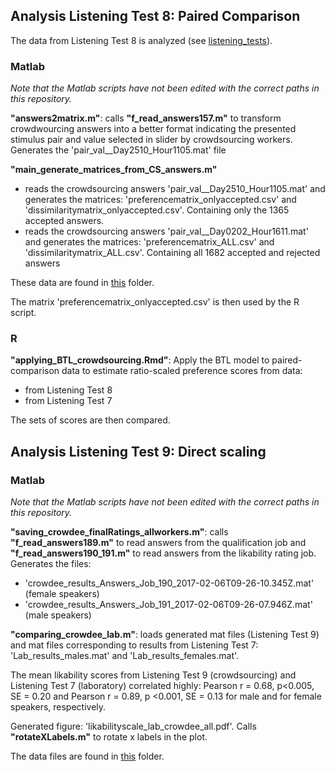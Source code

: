 ## Analysis Listening Test 8: Paired Comparison

The data from Listening Test 8 is analyzed (see [listening_tests](https://github.com/laufergall/Subjective_Speaker_Characteristics/tree/master/doc/listening_tests)).



### Matlab

*Note that the Matlab scripts have not been edited with the correct paths in this repository.*

**"answers2matrix.m"**: calls **"f_read_answers157.m"** to transform crowdwourcing answers into a better format indicating the presented stimulus pair and value selected in slider by crowdsourcing workers. Generates the 'pair_val__Day2510_Hour1105.mat' file

**"main_generate_matrices_from_CS_answers.m"** 

* reads the crowdsourcing answers 'pair_val__Day2510_Hour1105.mat' and generates the matrices: 'preferencematrix_onlyaccepted.csv' and 'dissimilaritymatrix_onlyaccepted.csv'. Containing only the 1365 accepted answers.
* reads the crowdsourcing answers 'pair_val__Day0202_Hour1611.mat' and generates the matrices: 'preferencematrix_ALL.csv' and 'dissimilaritymatrix_ALL.csv'. Containing all 1682 accepted and rejected answers

These data are found in [this](https://github.com/laufergall/Subjective_Speaker_Characteristics/tree/master/data/subjective_ratings/data_listeningtest8) folder.

The matrix 'preferencematrix_onlyaccepted.csv' is then used by the R script.



### R

**"applying_BTL_crowdsourcing.Rmd"**: Apply the BTL model to paired-comparison data to estimate ratio-scaled preference scores from data:

* from Listening Test 8
* from Listening Test 7

The sets of scores are then compared.



## Analysis Listening Test 9: Direct scaling

### Matlab

*Note that the Matlab scripts have not been edited with the correct paths in this repository.*

**"saving_crowdee_finalRatings_allworkers.m"**: calls **"f_read_answers189.m"** to read answers from the qualification job and **"f_read_answers190_191.m"** to read answers from the likability rating job. Generates the files:

* 'crowdee_results_Answers_Job_190_2017-02-06T09-26-10.345Z.mat' (female speakers) 
* 'crowdee_results_Answers_Job_191_2017-02-06T09-26-07.946Z.mat' (male speakers)

**"comparing_crowdee_lab.m"**: loads generated mat files (Listening Test 9) and mat files corresponding to results from Listening Test 7: 'Lab_results_males.mat' and 'Lab_results_females.mat'.

The mean likability scores from Listening Test 9 (crowdsourcing) and Listening Test 7 (laboratory) correlated highly: Pearson r = 0.68, p<0.005, SE = 0.20 and Pearson r = 0.89, p <0.001, SE = 0.13 for male and for female speakers, respectively.

Generated figure: 'likabilityscale_lab_crowdee_all.pdf'. Calls **"rotateXLabels.m"** to rotate x labels in the plot.

The data files are found in [this](https://github.com/laufergall/Subjective_Speaker_Characteristics/tree/master/data/subjective_ratings/data_listeningtest9) folder.